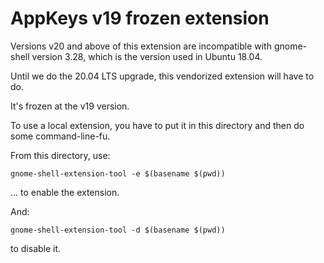 # AppKeys v19 frozen extension

Versions v20 and above of this extension are incompatible with gnome-shell
version 3.28, which is the version used in Ubuntu 18.04.

Until we do the 20.04 LTS upgrade, this vendorized extension will have to do.

It's frozen at the v19 version.

To use a local extension, you have to put it in this directory and then do
some command-line-fu.

From this directory, use:

    gnome-shell-extension-tool -e $(basename $(pwd))

... to enable the extension.

And:

    gnome-shell-extension-tool -d $(basename $(pwd))

to disable it.
